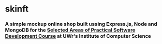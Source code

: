 # skinft
### A simple mockup online shop built ussing Express.js, Node and MongoDB for the [Selected Areas of Practical Software Development Course](https://zapisy.ii.uni.wroc.pl/courses/wybrane-elementy-praktyki-projektowania-oprogramowania-202122-zimowy)  at UWr's Institute of Computer Science
